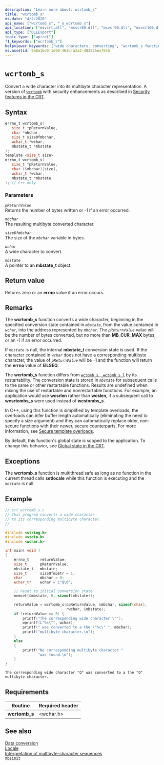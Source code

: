 ```yaml
---
description: "Learn more about: wcrtomb_s"
title: "wcrtomb_s"
ms.date: "4/2/2020"
api_name: ["wcrtomb_s", "_o_wcrtomb_s"]
api_location: ["msvcrt.dll", "msvcr80.dll", "msvcr90.dll", "msvcr100.dll", "msvcr100_clr0400.dll", "msvcr110.dll", "msvcr110_clr0400.dll", "msvcr120.dll", "msvcr120_clr0400.dll", "ucrtbase.dll", "api-ms-win-crt-convert-l1-1-0.dll", "api-ms-win-crt-private-l1-1-0.dll"]
api_type: ["DLLExport"]
topic_type: ["apiref"]
f1_keywords: ["wcrtomb_s"]
helpviewer_keywords: ["wide characters, converting", "wcrtomb_s function", "multibyte characters", "characters, converting"]
ms.assetid: 9a8a1bd0-1d60-463d-a3a2-d83525eaf656
---
```

# `wcrtomb_s`

Convert a wide character into its multibyte character representation. A version of [`wcrtomb`](wcrtomb.md) with security enhancements as described in [Security features in the CRT](../security-features-in-the-crt.md).

## Syntax

```C
errno_t wcrtomb_s(
   size_t *pReturnValue,
   char *mbchar,
   size_t sizeOfmbchar,
   wchar_t *wchar,
   mbstate_t *mbstate
);
template <size_t size>
errno_t wcrtomb_s(
   size_t *pReturnValue,
   char (&mbchar)[size],
   wchar_t *wchar,
   mbstate_t *mbstate
); // C++ only
```

### Parameters

*`pReturnValue`*\
Returns the number of bytes written or -1 if an error occurred.

*`mbchar`*\
The resulting multibyte converted character.

*`sizeOfmbchar`*\
The size of the *`mbchar`* variable in bytes.

*`wchar`*\
A wide character to convert.

*`mbstate`*\
A pointer to an **mbstate_t** object.

## Return value

Returns zero or an **errno** value if an error occurs.

## Remarks

The **wcrtomb_s** function converts a wide character, beginning in the specified conversion state contained in *`mbstate`*, from the value contained in *`wchar`*, into the address represented by *`mbchar`*. The *`pReturnValue`* value will be the number of bytes converted, but no more than **MB_CUR_MAX** bytes, or an -1 if an error occurred.

If *`mbstate`* is null, the internal **mbstate_t** conversion state is used. If the character contained in *`wchar`* does not have a corresponding multibyte character, the value of *`pReturnValue`* will be -1 and the function will return the **errno** value of **EILSEQ**.

The **wcrtomb_s** function differs from [`wctomb_s`, `_wctomb_s_l`](wctomb-s-wctomb-s-l.md) by its restartability. The conversion state is stored in *`mbstate`* for subsequent calls to the same or other restartable functions. Results are undefined when mixing the use of restartable and nonrestartable functions. For example, an application would use **wcsrlen** rather than **wcslen**, if a subsequent call to **wcsrtombs_s** were used instead of **wcstombs_s**.

In C++, using this function is simplified by template overloads; the overloads can infer buffer length automatically (eliminating the need to specify a size argument) and they can automatically replace older, non-secure functions with their newer, secure counterparts. For more information, see [Secure template overloads](../secure-template-overloads.md).

By default, this function's global state is scoped to the application. To change this behavior, see [Global state in the CRT](../global-state.md).

## Exceptions

The **wcrtomb_s** function is multithread safe as long as no function in the current thread calls **setlocale** while this function is executing and the *`mbstate`* is null.

## Example

```C
// crt_wcrtomb_s.c
// This program converts a wide character
// to its corresponding multibyte character.
//

#include <string.h>
#include <stdio.h>
#include <wchar.h>

int main( void )
{
    errno_t     returnValue;
    size_t      pReturnValue;
    mbstate_t   mbstate;
    size_t      sizeOfmbStr = 1;
    char        mbchar = 0;
    wchar_t*    wchar = L"Q\0";

    // Reset to initial conversion state
    memset(&mbstate, 0, sizeof(mbstate));

    returnValue = wcrtomb_s(&pReturnValue, &mbchar, sizeof(char),
                            *wchar, &mbstate);
    if (returnValue == 0) {
        printf("The corresponding wide character \"");
        wprintf(L"%s\"", wchar);
        printf(" was converted to a the \"%c\" ", mbchar);
        printf("multibyte character.\n");
    }
    else
    {
        printf("No corresponding multibyte character "
               "was found.\n");
    }
}
```

```Output
The corresponding wide character "Q" was converted to a the "Q" multibyte character.
```

## Requirements

|Routine|Required header|
|-------------|---------------------|
|**wcrtomb_s**|\<wchar.h>|

## See also

[Data conversion](../data-conversion.md)\
[Locale](../locale.md)\
[Interpretation of multibyte-character sequences](../interpretation-of-multibyte-character-sequences.md)\
[`mbsinit`](mbsinit.md)
